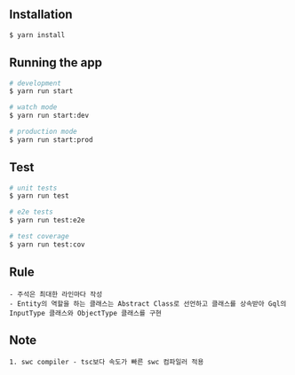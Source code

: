 ## Installation

```bash
$ yarn install
```

## Running the app

```bash
# development
$ yarn run start

# watch mode
$ yarn run start:dev

# production mode
$ yarn run start:prod
```

## Test

```bash
# unit tests
$ yarn run test

# e2e tests
$ yarn run test:e2e

# test coverage
$ yarn run test:cov
```

## Rule

```
- 주석은 최대한 라인마다 작성
- Entity의 역할을 하는 클래스는 Abstract Class로 선언하고 클래스를 상속받아 Gql의 InputType 클래스와 ObjectType 클래스를 구현
```

## Note

```
1. swc compiler - tsc보다 속도가 빠른 swc 컴파일러 적용
```

